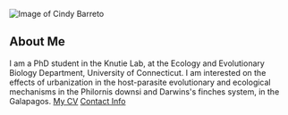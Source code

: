 ![Image of Cindy Barreto](images/headshot.jpg
"PhD Student in Ecology and Evolutionary Biology")
## About Me
I am a PhD student in the Knutie Lab, at the Ecology and Evolutionary Biology Department, University of Connecticut.
I am interested on the effects of urbanization in the host-parasite evolutionary and ecological mechanisms in the Philornis downsi and Darwins's finches system, in the Galapagos.
[My CV](PDFs/cv.pdf)
[Contact Info](contact-info.html)
